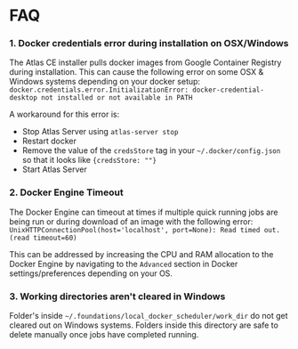 # FAQ

### 1. Docker credentials error during installation on OSX/Windows
The Atlas CE installer pulls docker images from Google Container Registry during installation.
This can cause the following error on some OSX & Windows systems depending on your docker setup:
`docker.credentials.error.InitializationError: docker-credential-desktop not installed or not available in PATH`

A workaround for this error is:
 - Stop Atlas Server using `atlas-server stop`
 - Restart docker
 - Remove the value of the  `credsStore` tag in your `~/.docker/config.json` so that it looks like `{credsStore: ""}`
 - Start Atlas Server


### 2. Docker Engine Timeout
The Docker Engine can timeout at times if multiple quick running jobs are being run or during download of an image with the following error:
`UnixHTTPConnectionPool(host='localhost', port=None): Read timed out. (read timeout=60)`

This can be addressed by increasing the CPU and RAM allocation to the Docker Engine by navigating to the `Advanced` section in Docker settings/preferences depending on your OS.

### 3. Working directories aren't cleared in Windows

Folder's inside `~/.foundations/local_docker_scheduler/work_dir` do not get cleared out on Windows systems. Folders inside this directory are safe to delete manually once jobs have completed running.


 



